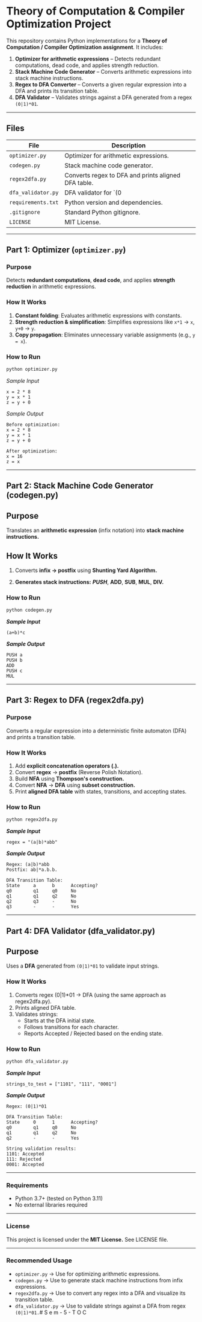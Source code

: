 # Theory of Computation & Compiler Optimization Project

This repository contains Python implementations for a **Theory of Computation / Compiler Optimization assignment**. It includes:

1. **Optimizer for arithmetic expressions** – Detects redundant computations, dead code, and applies strength reduction.  
2. **Stack Machine Code Generator** – Converts arithmetic expressions into stack machine instructions.  
3. **Regex to DFA Converter** – Converts a given regular expression into a DFA and prints its transition table.  
4. **DFA Validator** – Validates strings against a DFA generated from a regex `(0|1)*01`.

---

## Files

| File | Description |
|------|-------------|
| `optimizer.py` | Optimizer for arithmetic expressions. |
| `codegen.py` | Stack machine code generator. |
| `regex2dfa.py` | Converts regex to DFA and prints aligned DFA table. |
| `dfa_validator.py` | DFA validator for `(0|1)*01` and validates input strings. |
| `requirements.txt` | Python version and dependencies. |
| `.gitignore` | Standard Python gitignore. |
| `LICENSE` | MIT License. |

---

## Part 1: Optimizer (`optimizer.py`)

### Purpose

Detects **redundant computations**, **dead code**, and applies **strength reduction** in arithmetic expressions.

### How It Works

1. **Constant folding**: Evaluates arithmetic expressions with constants.  
2. **Strength reduction & simplification**: Simplifies expressions like `x*1` → `x`, `y+0` → `y`.  
3. **Copy propagation**: Eliminates unnecessary variable assignments (e.g., `y = x`).  

### How to Run

```bash
python optimizer.py
```
*Sample Input*
```
x = 2 * 8
y = x * 1
z = y + 0
```
*Sample Output*
```commandline
Before optimization:
x = 2 * 8
y = x * 1
z = y + 0

After optimization:
x = 16
z = x
```
***
## Part 2: Stack Machine Code Generator (codegen.py)

## Purpose

Translates an **arithmetic expression** (infix notation) into **stack machine instructions.**

## How It Works

1. Converts **infix → postfix** using **Shunting Yard Algorithm.**

2. **Generates stack instructions:** ***PUSH***, **ADD**, **SUB**, **MUL**, **DIV.**

### How to Run
```bash
python codegen.py
```

***Sample Input***
```commandline
(a+b)*c
```

***Sample Output***
```commandline
PUSH a
PUSH b
ADD
PUSH c
MUL
```
***
## Part 3: Regex to DFA (regex2dfa.py)

### Purpose

Converts a regular expression into a deterministic finite automaton (DFA) and prints a transition table.

### How It Works

1. Add **explicit concatenation operators (.).**
2. Convert **regex** → **postfix** (Reverse Polish Notation). 
3. Build **NFA** using **Thompson's construction.** 
4. Convert **NFA** → **DFA** using **subset construction.** 
5. Print **aligned DFA table** with states, transitions, and accepting states.

### How to Run
```bash
python regex2dfa.py
```

***Sample Input***
```commandline
regex = "(a|b)*abb"
```
***Sample Output***
```commandline
Regex: (a|b)*abb
Postfix: ab|*a.b.b.

DFA Transition Table:
State     a      b      Accepting?  
q0        q1     q0     No          
q1        q1     q2     No          
q2        q3     -      No          
q3        -      -      Yes
```
***
## Part 4: DFA Validator (dfa_validator.py)
## Purpose

Uses a **DFA** generated from ```(0|1)*01``` to validate input strings.

### How It Works

1. Converts regex (0|1)*01 → DFA (using the same approach as regex2dfa.py). 
2. Prints aligned DFA table. 
3. Validates strings:
   + Starts at the DFA initial state.
   + Follows transitions for each character. 
   + Reports Accepted / Rejected based on the ending state.

### How to Run
```bash
python dfa_validator.py
```

***Sample Input***
```commandline
strings_to_test = ["1101", "111", "0001"]
```

***Sample Output***
```commandline
Regex: (0|1)*01

DFA Transition Table:
State     0      1      Accepting?  
q0        q1     q0     No          
q1        q1     q2     No          
q2        -      -      Yes         

String validation results:
1101: Accepted
111: Rejected
0001: Accepted
```
***
### Requirements

+ Python 3.7+ (tested on Python 3.11)
+ No external libraries required

 ***
### License

This project is licensed under the **MIT License.** See LICENSE file.
***

### Recommended Usage

+ ```optimizer.py``` → Use for optimizing arithmetic expressions.
+ ```codegen.py``` → Use to generate stack machine instructions from infix expressions.
+ ```regex2dfa.py``` → Use to convert any regex into a DFA and visualize its transition table.
+ ```dfa_validator.py``` → Use to validate strings against a DFA from regex ```(0|1)*01.```#   S e m - 5 - T O C 
